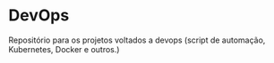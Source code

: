 # DevOps
Repositório para os projetos voltados a devops (script de automação, Kubernetes, Docker e outros.)
